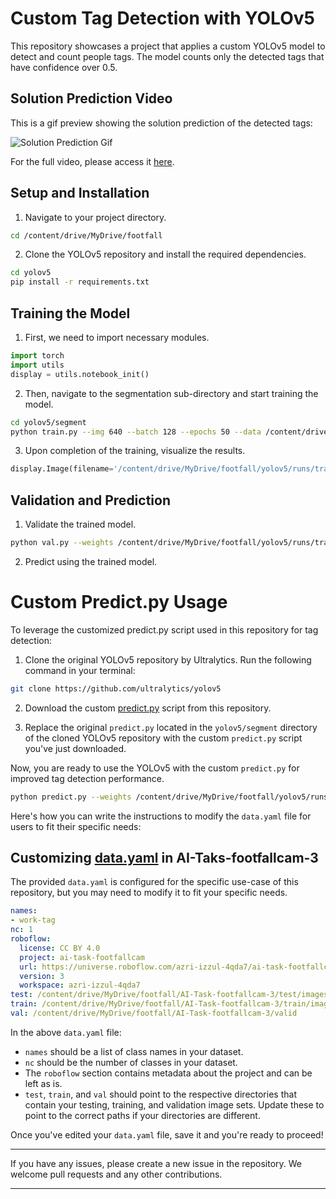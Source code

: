 # Custom Tag Detection with YOLOv5

This repository showcases a project that applies a custom YOLOv5 model to detect and count people tags. The model counts only the detected tags that have confidence over 0.5.

## Solution Prediction Video

This is a gif preview showing the solution prediction of the detected tags:

![Solution Prediction Gif](comp_solution_pred.gif)

For the full video, please access it [here](https://github.com/IOJVision/footfall-taskAI/blob/main/comp_solution_pred.mp4).


## Setup and Installation

1. Navigate to your project directory.

```bash
cd /content/drive/MyDrive/footfall
```

2. Clone the YOLOv5 repository and install the required dependencies.

```bash
cd yolov5
pip install -r requirements.txt
```

## Training the Model

1. First, we need to import necessary modules.

```python
import torch
import utils
display = utils.notebook_init()
```

2. Then, navigate to the segmentation sub-directory and start training the model.

```bash
cd yolov5/segment
python train.py --img 640 --batch 128 --epochs 50 --data /content/drive/MyDrive/footfall/AI-Task-footfallcam-3/data.yaml --weights yolov5s-seg.pt --name exp3
```

3. Upon completion of the training, visualize the results.

```python
display.Image(filename='/content/drive/MyDrive/footfall/yolov5/runs/train-seg/exp3/results.png', width=1200)
```

## Validation and Prediction

1. Validate the trained model.

```bash
python val.py --weights /content/drive/MyDrive/footfall/yolov5/runs/train-seg/exp3/weights/best.pt --data /content/drive/MyDrive/footfall/AI-Task-footfallcam-2/data.yaml --img 640  --name exp3
```

2. Predict using the trained model.

# Custom Predict.py Usage

To leverage the customized predict.py script used in this repository for tag detection:

1. Clone the original YOLOv5 repository by Ultralytics. Run the following command in your terminal:

```bash
git clone https://github.com/ultralytics/yolov5
```

2. Download the custom [predict.py](https://github.com/IOJVision/footfall-taskAI/blob/main/predict.py) script from this repository.

3. Replace the original `predict.py` located in the `yolov5/segment` directory of the cloned YOLOv5 repository with the custom `predict.py` script you've just downloaded. 

Now, you are ready to use the YOLOv5 with the custom `predict.py` for improved tag detection performance.


```bash
python predict.py --weights /content/drive/MyDrive/footfall/yolov5/runs/train-seg/exp3/weights/best.pt --conf 0.25 --source /content/drive/MyDrive/footfall/sample.mp4 --name exp1805
```


Here's how you can write the instructions to modify the `data.yaml` file for users to fit their specific needs:


## Customizing [data.yaml](https://github.com/IOJVision/footfall-taskAI/blob/main/AI-Task-footfallcam-3/data.yaml) in AI-Taks-footfallcam-3

The provided `data.yaml` is configured for the specific use-case of this repository, but you may need to modify it to fit your specific needs. 

```yaml
names:
- work-tag
nc: 1
roboflow:
  license: CC BY 4.0
  project: ai-task-footfallcam
  url: https://universe.roboflow.com/azri-izzul-4qda7/ai-task-footfallcam/dataset/3
  version: 3
  workspace: azri-izzul-4qda7
test: /content/drive/MyDrive/footfall/AI-Task-footfallcam-3/test/images
train: /content/drive/MyDrive/footfall/AI-Task-footfallcam-3/train/images
val: /content/drive/MyDrive/footfall/AI-Task-footfallcam-3/valid
```

In the above `data.yaml` file:

- `names` should be a list of class names in your dataset.
- `nc` should be the number of classes in your dataset.
- The `roboflow` section contains metadata about the project and can be left as is.
- `test`, `train`, and `val` should point to the respective directories that contain your testing, training, and validation image sets. Update these to point to the correct paths if your directories are different.

Once you've edited your `data.yaml` file, save it and you're ready to proceed!

---

If you have any issues, please create a new issue in the repository. We welcome pull requests and any other contributions.

---


